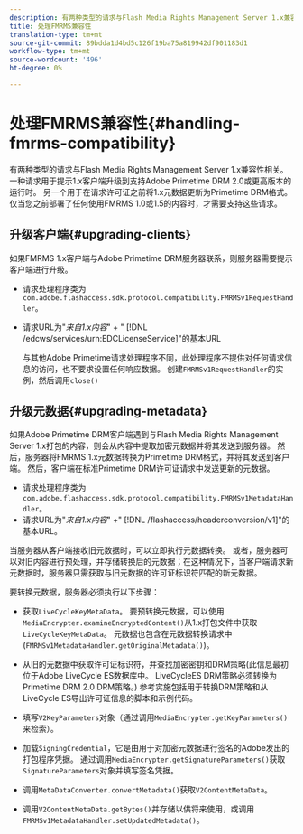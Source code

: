 ```yaml
---
description: 有两种类型的请求与Flash Media Rights Management Server 1.x兼容性相关。 一种请求用于提示1.x客户端升级到支持Adobe Primetime DRM 2.0或更高版本的运行时。 另一个用于在请求许可证之前将1.x元数据更新为Primetime DRM格式。 仅当您之前部署了任何使用FMRMS 1.0或1.5的内容时，才需要支持这些请求。
title: 处理FMRMS兼容性
translation-type: tm+mt
source-git-commit: 89bdda1d4bd5c126f19ba75a819942df901183d1
workflow-type: tm+mt
source-wordcount: '496'
ht-degree: 0%

---
```



# 处理FMRMS兼容性{#handling-fmrms-compatibility}

有两种类型的请求与Flash Media Rights Management Server 1.x兼容性相关。 一种请求用于提示1.x客户端升级到支持Adobe Primetime DRM 2.0或更高版本的运行时。 另一个用于在请求许可证之前将1.x元数据更新为Primetime DRM格式。 仅当您之前部署了任何使用FMRMS 1.0或1.5的内容时，才需要支持这些请求。

## 升级客户端{#upgrading-clients}

如果FMRMS 1.x客户端与Adobe Primetime DRM服务器联系，则服务器需要提示客户端进行升级。

* 请求处理程序类为`com.adobe.flashaccess.sdk.protocol.compatibility.FMRMSv1RequestHandler`。
* 请求URL为&quot;*来自1.x内容*&quot; + &quot; [!DNL /edcws/services/urn:EDCLicenseService]&quot;的基本URL

   与其他Adobe Primetime请求处理程序不同，此处理程序不提供对任何请求信息的访问，也不要求设置任何响应数据。 创建`FMRMSv1RequestHandler`的实例，然后调用`close()`

## 升级元数据{#upgrading-metadata}

如果Adobe Primetime DRM客户端遇到与Flash Media Rights Management Server 1.x打包的内容，则会从内容中提取加密元数据并将其发送到服务器。 然后，服务器将FMRMS 1.x元数据转换为Primetime DRM格式，并将其发送到客户端。 然后，客户端在标准Primetime DRM许可证请求中发送更新的元数据。

* 请求处理程序类为`com.adobe.flashaccess.sdk.protocol.compatibility.FMRMSv1MetadataHandler`。
* 请求URL为&quot;*来自1.x内容*&quot; +&quot; [!DNL /flashaccess/headerconversion/v1]&quot;的基本URL。

当服务器从客户端接收旧元数据时，可以立即执行元数据转换。 或者，服务器可以对旧内容进行预处理，并存储转换后的元数据；在这种情况下，当客户端请求新元数据时，服务器只需获取与旧元数据的许可证标识符匹配的新元数据。

要转换元数据，服务器必须执行以下步骤：

* 获取`LiveCycleKeyMetaData`。 要预转换元数据，可以使用`MediaEncrypter.examineEncryptedContent()`从1.x打包文件中获取`LiveCycleKeyMetaData`。 元数据也包含在元数据转换请求中(`FMRMSv1MetadataHandler.getOriginalMetadata()`)。

* 从旧的元数据中获取许可证标识符，并查找加密密钥和DRM策略(此信息最初位于Adobe LiveCycle ES数据库中。 LiveCycleES DRM策略必须转换为Primetime DRM 2.0 DRM策略。) 参考实施包括用于转换DRM策略和从LiveCycle ES导出许可证信息的脚本和示例代码。
* 填写`V2KeyParameters`对象（通过调用`MediaEncrypter.getKeyParameters()`来检索）。

* 加载`SigningCredential`，它是由用于对加密元数据进行签名的Adobe发出的打包程序凭据。 通过调用`MediaEncrypter.getSignatureParameters()`获取`SignatureParameters`对象并填写签名凭据。

* 调用`MetaDataConverter.convertMetadata()`获取`V2ContentMetaData`。

* 调用`V2ContentMetaData.getBytes()`并存储以供将来使用，或调用`FMRMSv1MetadataHandler.setUpdatedMetadata()`。